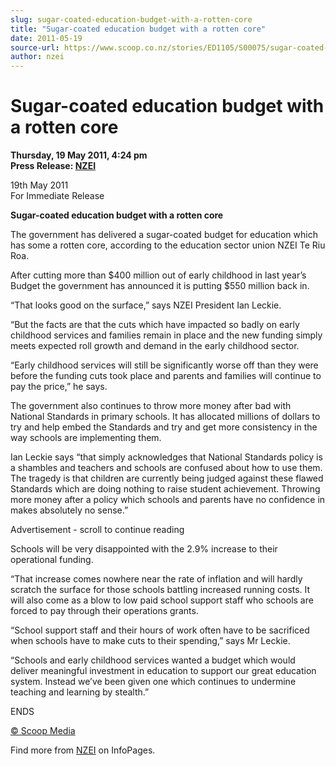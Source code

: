 ```yaml
---
slug: sugar-coated-education-budget-with-a-rotten-core
title: "Sugar-coated education budget with a rotten core"
date: 2011-05-19
source-url: https://www.scoop.co.nz/stories/ED1105/S00075/sugar-coated-education-budget-with-a-rotten-core.htm
author: nzei
---
```

Sugar-coated education budget with a rotten core
================================================

**Thursday, 19 May 2011, 4:24 pm**  
**Press Release: [NZEI](https://info.scoop.co.nz/NZEI)**

19th May 2011  
For Immediate Release

**Sugar-coated education budget with a rotten core**

The government has delivered a sugar-coated budget for education which has some a rotten core, according to the education sector union NZEI Te Riu Roa.

After cutting more than $400 million out of early childhood in last year’s Budget the government has announced it is putting $550 million back in.

“That looks good on the surface,” says NZEI President Ian Leckie.

“But the facts are that the cuts which have impacted so badly on early childhood services and families remain in place and the new funding simply meets expected roll growth and demand in the early childhood sector.

“Early childhood services will still be significantly worse off than they were before the funding cuts took place and parents and families will continue to pay the price,” he says.

The government also continues to throw more money after bad with National Standards in primary schools. It has allocated millions of dollars to try and help embed the Standards and try and get more consistency in the way schools are implementing them.

Ian Leckie says “that simply acknowledges that National Standards policy is a shambles and teachers and schools are confused about how to use them. The tragedy is that children are currently being judged against these flawed Standards which are doing nothing to raise student achievement. Throwing more money after a policy which schools and parents have no confidence in makes absolutely no sense.”

Advertisement - scroll to continue reading





Schools will be very disappointed with the 2.9% increase to their operational funding.

“That increase comes nowhere near the rate of inflation and will hardly scratch the surface for those schools battling increased running costs. It will also come as a blow to low paid school support staff who schools are forced to pay through their operations grants.

“School support staff and their hours of work often have to be sacrificed when schools have to make cuts to their spending,” says Mr Leckie.

“Schools and early childhood services wanted a budget which would deliver meaningful investment in education to support our great education system. Instead we’ve been given one which continues to undermine teaching and learning by stealth.”

ENDS

[© Scoop Media](http://www.scoop.co.nz/about/terms.html)

Find more from [NZEI](https://info.scoop.co.nz/NZEI) on InfoPages.